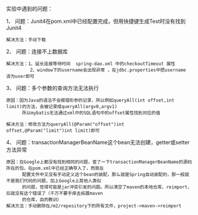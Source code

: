实验中遇到的问题：

1、 问题：Junit4在pom.xml中已经配置完成，但用快捷键生成Test时没有找到Junit4
    
    解决方法：手动下载

2、 问题：连接不上数据库
   
    解决方法：1、延长连接等待时间  spring-dao.xml 中的checkoutTimeout 属性
             2、window下的username会出现异常 ，在jdbc.properties中把username 该为user即可

3、 问题：多个参数的查询方法无法执行

    原因：因为Java的语法不会报错形参的记录，所以例如queryAll(int offset,int limit)的方法，会被记录成queryAll(argv0,argv1)
          所以mybatis无法通过xml中的SQL语句中的offset属性找到对应的值
    
    解决方法：修改方法为queryAll(@Param("offset")int offset,@Param("limit")int limit)即可

4、 问题：transactionManagerBeanName这个bean无法创建，getter或setter方法异常

    原因：在Google上都没有找到相同的问题，查了一下transactionManagerBeanName的源码所在的包，在pom.xml中已经正确导入了，而我在
          配置文件中又没有手动定义这个bean的装配，那么就是Spring自动装配的，那一般就不是我们代码的问题，加上Google上其他人类似
          的问题，觉得可能是jar冲突引发的问题。所以清空了maven的本地仓库，reimport，后就没有这个错误了（千万不要手痒去拓展maven
          的仓库，血的教训）
    解决方法：手动删除在/m2/repository下的所有文件，project->maven->reimport
